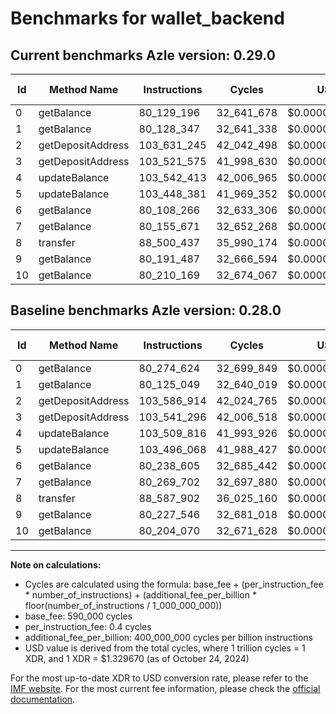 # Benchmarks for wallet_backend

## Current benchmarks Azle version: 0.29.0

| Id  | Method Name       | Instructions | Cycles     | USD           | USD/Million Calls | Change                              |
| --- | ----------------- | ------------ | ---------- | ------------- | ----------------- | ----------------------------------- |
| 0   | getBalance        | 80_129_196   | 32_641_678 | $0.0000434027 | $43.40            | <font color="green">-145_428</font> |
| 1   | getBalance        | 80_128_347   | 32_641_338 | $0.0000434022 | $43.40            | <font color="red">+3_298</font>     |
| 2   | getDepositAddress | 103_631_245  | 42_042_498 | $0.0000559026 | $55.90            | <font color="red">+44_331</font>    |
| 3   | getDepositAddress | 103_521_575  | 41_998_630 | $0.0000558443 | $55.84            | <font color="green">-19_721</font>  |
| 4   | updateBalance     | 103_542_413  | 42_006_965 | $0.0000558554 | $55.85            | <font color="red">+32_597</font>    |
| 5   | updateBalance     | 103_448_381  | 41_969_352 | $0.0000558054 | $55.80            | <font color="green">-47_687</font>  |
| 6   | getBalance        | 80_108_266   | 32_633_306 | $0.0000433915 | $43.39            | <font color="green">-130_339</font> |
| 7   | getBalance        | 80_155_671   | 32_652_268 | $0.0000434167 | $43.41            | <font color="green">-114_031</font> |
| 8   | transfer          | 88_500_437   | 35_990_174 | $0.0000478551 | $47.85            | <font color="green">-87_465</font>  |
| 9   | getBalance        | 80_191_487   | 32_666_594 | $0.0000434358 | $43.43            | <font color="green">-36_059</font>  |
| 10  | getBalance        | 80_210_169   | 32_674_067 | $0.0000434457 | $43.44            | <font color="red">+6_099</font>     |

## Baseline benchmarks Azle version: 0.28.0

| Id  | Method Name       | Instructions | Cycles     | USD           | USD/Million Calls |
| --- | ----------------- | ------------ | ---------- | ------------- | ----------------- |
| 0   | getBalance        | 80_274_624   | 32_699_849 | $0.0000434800 | $43.48            |
| 1   | getBalance        | 80_125_049   | 32_640_019 | $0.0000434005 | $43.40            |
| 2   | getDepositAddress | 103_586_914  | 42_024_765 | $0.0000558791 | $55.87            |
| 3   | getDepositAddress | 103_541_296  | 42_006_518 | $0.0000558548 | $55.85            |
| 4   | updateBalance     | 103_509_816  | 41_993_926 | $0.0000558381 | $55.83            |
| 5   | updateBalance     | 103_496_068  | 41_988_427 | $0.0000558308 | $55.83            |
| 6   | getBalance        | 80_238_605   | 32_685_442 | $0.0000434609 | $43.46            |
| 7   | getBalance        | 80_269_702   | 32_697_880 | $0.0000434774 | $43.47            |
| 8   | transfer          | 88_587_902   | 36_025_160 | $0.0000479016 | $47.90            |
| 9   | getBalance        | 80_227_546   | 32_681_018 | $0.0000434550 | $43.45            |
| 10  | getBalance        | 80_204_070   | 32_671_628 | $0.0000434425 | $43.44            |

---

**Note on calculations:**

- Cycles are calculated using the formula: base_fee + (per_instruction_fee \* number_of_instructions) + (additional_fee_per_billion \* floor(number_of_instructions / 1_000_000_000))
- base_fee: 590_000 cycles
- per_instruction_fee: 0.4 cycles
- additional_fee_per_billion: 400_000_000 cycles per billion instructions
- USD value is derived from the total cycles, where 1 trillion cycles = 1 XDR, and 1 XDR = $1.329670 (as of October 24, 2024)

For the most up-to-date XDR to USD conversion rate, please refer to the [IMF website](https://www.imf.org/external/np/fin/data/rms_sdrv.aspx).
For the most current fee information, please check the [official documentation](https://internetcomputer.org/docs/current/developer-docs/gas-cost#execution).
